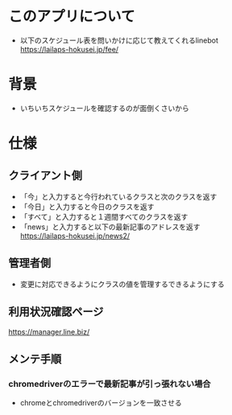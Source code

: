 # このアプリについて
- 以下のスケジュール表を問いかけに応じて教えてくれるlinebot  
https://lailaps-hokusei.jp/fee/

# 背景
- いちいちスケジュールを確認するのが面倒くさいから

# 仕様
## クライアント側
- 「今」と入力すると今行われているクラスと次のクラスを返す
- 「今日」と入力すると今日のクラスを返す
- 「すべて」と入力すると１週間すべてのクラスを返す
- 「news」と入力すると以下の最新記事のアドレスを返す  
https://lailaps-hokusei.jp/news2/
## 管理者側
- 変更に対応できるようにクラスの値を管理するできるようにする

## 利用状況確認ページ
https://manager.line.biz/

## メンテ手順
### chromedriverのエラーで最新記事が引っ張れない場合
- chromeとchromedriverのバージョンを一致させる
